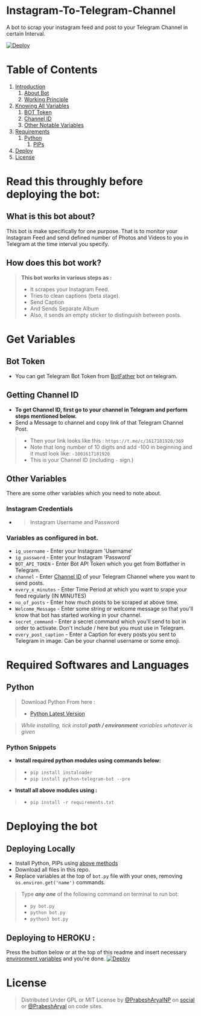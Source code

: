 # Instagram-To-Telegram-Channel

A bot to scrap your instagram feed and post to your Telegram Channel in certain Interval.

[![Deploy](https://www.herokucdn.com/deploy/button.svg)](https://www.herokucdn.com/deploy?template=https://github.com/prabesharyal/Instagram-To-Telegram-Channel/)

# Table of Contents
 1. [Introduction](#1)
    1. [About Bot](#1.1)
	2. [Working Principle](#1.2)
 2. [Knowing All Variables](#2)
	1. [BOT Token](#2.1)
    2. [Channel ID](#2.2)
	3. [Other Notable Variables](#2.3)
 4. [Requirements](#3)
    1. [Python](#3.1)
		1. [PIPs](#3.1.1)
 5. [Deploy](#4)
 6. [License](#lic)


# Read this throughly before deploying the bot: <a name="1"></a>

## What is this bot about?<a name="1.1"></a>
This bot is make specifically for one purpose. That is to monitor your Instagram Feed and send defined number of Photos and Videos to you in Telegram at the time interval you specify.

## How does this bot work?<a name="1.2"></a>
> **This bot works in various steps as :**
> - It scrapes your Instagram Feed.
> - Tries to clean captions (beta stage).
> - Send Caption
> - And Sends Separate Album
> - Also, it sends an empty sticker to distinguish between posts.
		
# Get Variables <a name="2"></a>

## Bot Token <a name="2.1"></a>
 - You can get Telegram Bot Token from [BotFather](https://t.me/@BotFather) bot on telegram.
 
## Getting Channel ID <a name="2.2"></a>
- **To get Channel ID, first go to your channel in Telegram and perform steps mentioned below.**
- Send a Message to channel and copy link of that Telegram Channel Post.
> - Then your link looks like this : `https://t.me/c/1617181920/369`
> - Note that long number of 10 digits and add -100 in beginning and it must look like: `-1001617181920`
> - This is your Channel ID (including `-` sign.)

 
## Other Variables <a name="2.3"></a>
There are some other variables which you need to note about.
### Instagram Credentials
- > Instagram Username and Password

### Variables as configured in bot. <a name="environ"></a>
- `ig_username` - Enter your Instagram 'Username'
- `ig_password` - Enter your Instagram 'Password'
- `BOT_API_TOKEN` - Enter Bot API Token which you get from Botfather in Telegram.
- `channel` - Enter [Channel ID](#2.2) of your Telegram Channel where you want to send posts.
- `every_x_minutes` - Enter Time Period at which you want to srape your feed regularly (IN MINUTES)
- `no_of_posts` - Enter how much posts to be scraped at above time.
- `Welcome_Message` - Enter some string or welcome message so that you'll know that bot has started working in your channel.
- `secret_command` - Enter a secret command which you'll send to bot in order to activate. Don't include / here but you must use in Telegram.
- `every_post_caption` - Enter a Caption for every posts you sent to Telegram in image. Can be your channel username or some emoji.

# Required Softwares and Languages <a name="3"></a>

## Python <a name="3.1"></a>
> Download Python From here :
> - [Python Latest Version](https://www.python.org/downloads/)

> *While installing, tick install **path / environment** variables whatever is given*

### Python Snippets <a name="3.1.1"></a>
- **Install required python modules using commands below:**
> - `pip install instaloader`
> - `pip install python-telegram-bot --pre`

- __Install all above modules using :__
> - `pip install -r requirements.txt`


# Deploying the bot <a name="4"></a>

## Deploying Locally
- Install Python, PIPs using [above methods](#3)
- Download all files in this repo.
- Replace variables at the top of `bot.py` file with your ones, removing `os.environ.get('name')` commands.

> Type ***any one*** of the following command on terminal to run bot:
> - `py bot.py`
> - `python bot.py`
> - `python3 bot.py`

## Deploying to HEROKU :
Press the button below or at the top of this readme and insert necessary [environment variables](#environ) and you're done.
[![Deploy](https://www.herokucdn.com/deploy/button.svg)](https://www.herokucdn.com/deploy?template=https://github.com/prabesharyal/Instagram-To-Telegram-Channel/)

# License <a name="lic"></a>
> Distributed Under GPL or MIT License by [@PrabeshAryalNP](https://t.me/prabesharyalnp) on [social](https://twitter.com/prabesharyalnp) or [@PrabeshAryal](https://github.com/prabesharyal) on code sites.
		